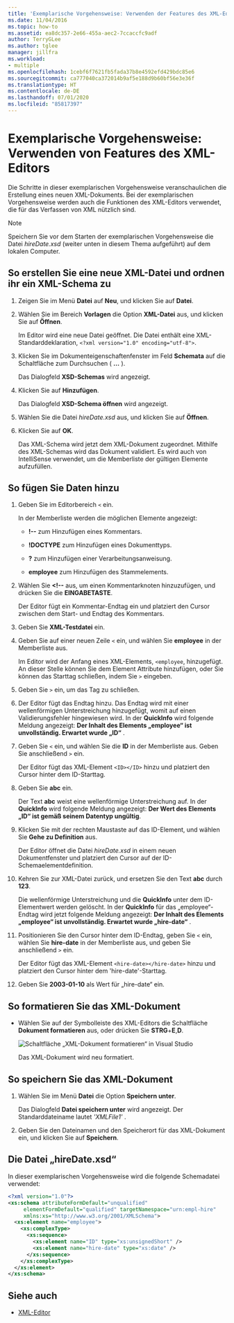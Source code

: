 ```yaml
---
title: 'Exemplarische Vorgehensweise: Verwenden der Features des XML-Editors'
ms.date: 11/04/2016
ms.topic: how-to
ms.assetid: ea8dc357-2e66-455a-aec2-7ccaccfc9adf
author: TerryGLee
ms.author: tglee
manager: jillfra
ms.workload:
- multiple
ms.openlocfilehash: 1cebf6f7621fb5fada37b8e4592efd429bdc85e6
ms.sourcegitcommit: ca777040ca372014b9af5e188d9b60bf56e3e36f
ms.translationtype: HT
ms.contentlocale: de-DE
ms.lasthandoff: 07/01/2020
ms.locfileid: "85817397"
---
```

# <a name="walkthrough-use-xml-editor-features"></a>Exemplarische Vorgehensweise: Verwenden von Features des XML-Editors

Die Schritte in dieser exemplarischen Vorgehensweise veranschaulichen die Erstellung eines neuen XML-Dokuments. Bei der exemplarischen Vorgehensweise werden auch die Funktionen des XML-Editors verwendet, die für das Verfassen von XML nützlich sind.

> [!NOTE]
> Speichern Sie vor dem Starten der exemplarischen Vorgehensweise die Datei *hireDate.xsd* (weiter unten in diesem Thema aufgeführt) auf dem lokalen Computer.

## <a name="to-create-a-new-xml-file-and-associate-it-with-an-xml-schema"></a>So erstellen Sie eine neue XML-Datei und ordnen ihr ein XML-Schema zu

1. Zeigen Sie im Menü **Datei** auf **Neu**, und klicken Sie auf **Datei**.

2. Wählen Sie im Bereich **Vorlagen** die Option **XML-Datei** aus, und klicken Sie auf **Öffnen**.

     Im Editor wird eine neue Datei geöffnet. Die Datei enthält eine XML-Standarddeklaration, `<?xml version="1.0" encoding="utf-8">`.

3. Klicken Sie im Dokumenteigenschaftenfenster im Feld **Schemata** auf die Schaltfläche zum Durchsuchen ( **…** ).

     Das Dialogfeld **XSD-Schemas** wird angezeigt.

4. Klicken Sie auf **Hinzufügen**.

     Das Dialogfeld **XSD-Schema öffnen** wird angezeigt.

5. Wählen Sie die Datei *hireDate.xsd* aus, und klicken Sie auf **Öffnen**.

6. Klicken Sie auf **OK**.

     Das XML-Schema wird jetzt dem XML-Dokument zugeordnet. Mithilfe des XML-Schemas wird das Dokument validiert. Es wird auch von IntelliSense verwendet, um die Memberliste der gültigen Elemente aufzufüllen.

## <a name="to-add-data"></a>So fügen Sie Daten hinzu

1. Geben Sie im Editorbereich `<` ein.

     In der Memberliste werden die möglichen Elemente angezeigt:

    - **!--** zum Hinzufügen eines Kommentars.

    - **!DOCTYPE** zum Hinzufügen eines Dokumenttyps.

    - **?** zum Hinzufügen einer Verarbeitungsanweisung.

    - **employee** zum Hinzufügen des Stammelements.

2. Wählen Sie **&lt;!--** aus, um einen Kommentarknoten hinzuzufügen, und drücken Sie die **EINGABETASTE**.

     Der Editor fügt ein Kommentar-Endtag ein und platziert den Cursor zwischen dem Start- und Endtag des Kommentars.

3. Geben Sie **XML-Testdatei** ein.

4. Geben Sie auf einer neuen Zeile `<` ein, und wählen Sie **employee** in der Memberliste aus.

     Im Editor wird der Anfang eines XML-Elements, `<employee`, hinzugefügt. An dieser Stelle können Sie dem Element Attribute hinzufügen, oder Sie können das Starttag schließen, indem Sie `>` eingeben.

5. Geben Sie `>` ein, um das Tag zu schließen.

6. Der Editor fügt das Endtag hinzu. Das Endtag wird mit einer wellenförmigen Unterstreichung hinzugefügt, womit auf einen Validierungsfehler hingewiesen wird. In der **QuickInfo** wird folgende Meldung angezeigt: **Der Inhalt des Elements „employee“ ist unvollständig. Erwartet wurde „ID“** .

7. Geben Sie `<` ein, und wählen Sie die **ID** in der Memberliste aus. Geben Sie anschließend `>` ein.

     Der Editor fügt das XML-Element `<ID></ID>` hinzu und platziert den Cursor hinter dem ID-Starttag.

8. Geben Sie **abc** ein.

     Der Text **abc** weist eine wellenförmige Unterstreichung auf. In der **QuickInfo** wird folgende Meldung angezeigt: **Der Wert des Elements „ID“ ist gemäß seinem Datentyp ungültig**.

9. Klicken Sie mit der rechten Maustaste auf das ID-Element, und wählen Sie **Gehe zu Definition** aus.

     Der Editor öffnet die Datei *hireDate.xsd* in einem neuen Dokumentfenster und platziert den Cursor auf der ID-Schemaelementdefinition.

10. Kehren Sie zur XML-Datei zurück, und ersetzen Sie den Text **abc** durch **123**.

     Die wellenförmige Unterstreichung und die **QuickInfo** unter dem ID-Elementwert werden gelöscht. In der **QuickInfo** für das „employee“-Endtag wird jetzt folgende Meldung angezeigt: **Der Inhalt des Elements „employee“ ist unvollständig. Erwartet wurde „hire-date“** .

11. Positionieren Sie den Cursor hinter dem ID-Endtag, geben Sie `<` ein, wählen Sie **hire-date** in der Memberliste aus, und geben Sie anschließend `>` ein.

     Der Editor fügt das XML-Element `<hire-date></hire-date>` hinzu und platziert den Cursor hinter dem 'hire-date'-Starttag.

12. Geben Sie **2003-01-10** als Wert für „hire-date“ ein.

## <a name="to-format-the-xml-document"></a>So formatieren Sie das XML-Dokument

- Wählen Sie auf der Symbolleiste des XML-Editors die Schaltfläche **Dokument formatieren** aus, oder drücken Sie **STRG**+**E**,**D**.

   ![Schaltfläche „XML-Dokument formatieren“ in Visual Studio](media/format-xml-document.png)

   Das XML-Dokument wird neu formatiert.

## <a name="to-save-the-xml-document"></a>So speichern Sie das XML-Dokument

1. Wählen Sie im Menü **Datei** die Option **Speichern unter**.

     Das Dialogfeld **Datei speichern unter** wird angezeigt. Der Standarddateiname lautet *'XMLFile1'* .

2. Geben Sie den Dateinamen und den Speicherort für das XML-Dokument ein, und klicken Sie auf **Speichern**.

## <a name="hiredatexsd-file"></a>Die Datei „hireDate.xsd“

In dieser exemplarischen Vorgehensweise wird die folgende Schemadatei verwendet:

```xml
<?xml version="1.0"?>
<xs:schema attributeFormDefault="unqualified"
     elementFormDefault="qualified" targetNamespace="urn:empl-hire"
     xmlns:xs="http://www.w3.org/2001/XMLSchema">
  <xs:element name="employee">
    <xs:complexType>
      <xs:sequence>
        <xs:element name="ID" type="xs:unsignedShort" />
        <xs:element name="hire-date" type="xs:date" />
      </xs:sequence>
    </xs:complexType>
  </xs:element>
</xs:schema>
```

## <a name="see-also"></a>Siehe auch

- [XML-Editor](../xml-tools/xml-editor.md)
